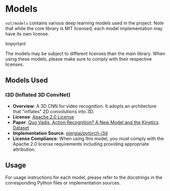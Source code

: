 # Models

`vut/models` contains various deep learning models used in the project. Note that while the core library is MIT licensed, each model implementation may have its own license.

> [!IMPORTANT]
> The models may be subject to different licenses than the main library. When using these models, please make sure to comply with their respective licenses.

## Models Used

### I3D (Inflated 3D ConvNet)

- **Overview**: A 3D CNN for video recognition. It adopts an architecture that "inflates" 2D convolutions into 3D.
- **License**: [Apache 2.0 License](https://www.apache.org/licenses/LICENSE-2.0)
- **Paper**: [Quo Vadis, Action Recognition? A New Model and the Kinetics Dataset](https://arxiv.org/pdf/1705.07750)
- **Implementation Source**: [piergiaj/pytorch-i3d](https://github.com/piergiaj/pytorch-i3d)
- **License Compliance**: When using this model, you must comply with the Apache 2.0 license requirements including providing appropriate attribution.

## Usage

For usage instructions for each model, please refer to the docstrings in the corresponding Python files or implementation sources.
